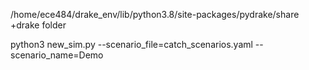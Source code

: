 /home/ece484/drake_env/lib/python3.8/site-packages/pydrake/share  +drake folder

python3 new_sim.py --scenario_file=catch_scenarios.yaml   --scenario_name=Demo
